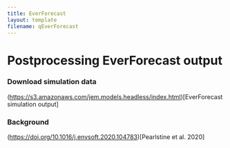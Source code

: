 ```yaml
---
title: EverForecast
layout: template
filename: qEverForecast
--- 
```


# Postprocessing EverForecast output

### Download simulation data

(https://s3.amazonaws.com/jem.models.headless/index.html)[EverForecast simulation output] 


### Background

(https://doi.org/10.1016/j.envsoft.2020.104783)[Pearlstine et al. 2020]



